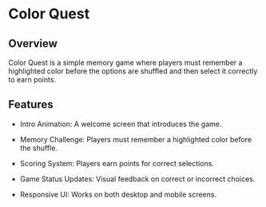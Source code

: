 # Color Quest

## Overview

Color Quest is a simple memory game where players must remember a highlighted color before the options are shuffled and then select it correctly to earn points.

## Features

- Intro Animation: A welcome screen that introduces the game.

- Memory Challenge: Players must remember a highlighted color before the shuffle.

- Scoring System: Players earn points for correct selections.

- Game Status Updates: Visual feedback on correct or incorrect choices.

- Responsive UI: Works on both desktop and mobile screens.
